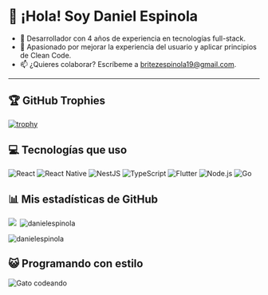 # 👋 ¡Hola! Soy Daniel Espinola
- 🚀 Desarrollador con 4 años de experiencia en tecnologías full-stack.
- 🌟 Apasionado por mejorar la experiencia del usuario y aplicar principios de Clean Code.
- 📫 ¿Quieres colaborar? Escríbeme a [britezespinola19@gmail.com](mailto:britezespinola19@gmail.com).
---

## 🏆 GitHub Trophies
[![trophy](https://github-profile-trophy.vercel.app/?username=DamEspinola)](https://github.com/ryo-ma/github-profile-trophy)

<!-- El widget de arriba mostrará tus estadísticas reales automáticamente cuando lo implementes con tu usuario -->
## 💻 Tecnologías que uso
![React](https://img.shields.io/badge/React-20232A?style=for-the-badge&logo=react&logoColor=61DAFB)
![React Native](https://img.shields.io/badge/React_Native-20232A?style=for-the-badge&logo=react&logoColor=61DAFB)
![NestJS](https://img.shields.io/badge/NestJS-E0234E?style=for-the-badge&logo=nestjs&logoColor=white)
![TypeScript](https://img.shields.io/badge/TypeScript-007ACC?style=for-the-badge&logo=typescript&logoColor=white)
![Flutter](https://img.shields.io/badge/Flutter-02569B?style=for-the-badge&logo=flutter&logoColor=white)
![Node.js](https://img.shields.io/badge/Node.js-339933?style=for-the-badge&logo=nodedotjs&logoColor=white)
![Go](https://img.shields.io/badge/Go-00ADD8?style=for-the-badge&logo=go&logoColor=white)

## 📊 Mis estadísticas de GitHub
<img align="left" src="https://github-profile-summary-cards.vercel.app/api/cards/repos-per-language?username=DamEspinola&langs_count=10&count_private=true&layout=compact&theme=dark" />
<p>&nbsp;<img align="center" src="https://github-readme-stats.vercel.app/api?username=DamEspinola&count_private=true&show_icons=true&theme=dark" alt="danielespinola" /></p>
<p><img align="center" src="https://github-readme-streak-stats.herokuapp.com/?user=DamEspinola&count_private=true&theme=dark" alt="danielespinola" /></p>

## 😺 Programando con estilo
![Gato codeando](https://media.giphy.com/media/JIX9t2j0ZTN9S/giphy.gif)

<!--
Instrucciones para implementar:
1. Crea un repositorio con exactamente el mismo nombre que tu nombre de usuario
2. Copia este contenido en el archivo README.md
3. Reemplaza "danielespinola" con tu nombre de usuario real en todas las URLs
4. Actualiza los nombres y enlaces de tus proyectos destacados
5. El gráfico y las estadísticas se actualizarán automáticamente
-->
